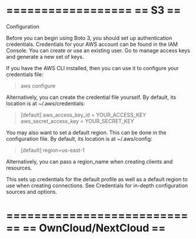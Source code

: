 

==================
==      S3      ==
==================

Configuration

Before you can begin using Boto 3, you should set up authentication credentials. Credentials for your AWS account can be found in the IAM Console. You can create or use an existing user. Go to manage access keys and generate a new set of keys.

If you have the AWS CLI installed, then you can use it to configure your credentials file:

> aws configure

Alternatively, you can create the credential file yourself. By default, its location is at ~/.aws/credentials:

> [default]
> aws_access_key_id = YOUR_ACCESS_KEY
> aws_secret_access_key = YOUR_SECRET_KEY

You may also want to set a default region. This can be done in the configuration file. By default, its location is at ~/.aws/config:

> [default]
> region=us-east-1

Alternatively, you can pass a region_name when creating clients and resources.

This sets up credentials for the default profile as well as a default region to use when creating connections. See Credentials for in-depth configuration sources and options.


============================
==   OwnCloud/NextCloud   ==
============================


